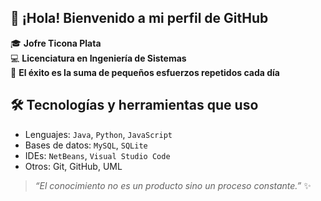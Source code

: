 ## 👋 ¡Hola! Bienvenido a mi perfil de GitHub

🎓 **Jofre Ticona Plata**  
💻 **Licenciatura en Ingeniería de Sistemas**  
📍 **El éxito es la suma de pequeños esfuerzos repetidos cada día**


## 🛠️ Tecnologías y herramientas que uso

- Lenguajes: `Java`, `Python`, `JavaScript`
- Bases de datos: `MySQL`, `SQLite`
- IDEs: `NetBeans`, `Visual Studio Code`
- Otros: Git, GitHub, UML

> _“El conocimiento no es un producto sino un proceso constante.”_ ✨
